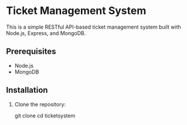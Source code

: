 # Ticket Management System

This is a simple RESTful API-based ticket management system built with Node.js, Express, and MongoDB.

## Prerequisites

- Node.js
- MongoDB

## Installation

1. Clone the repository:

   git clone 
   cd ticketsystem
